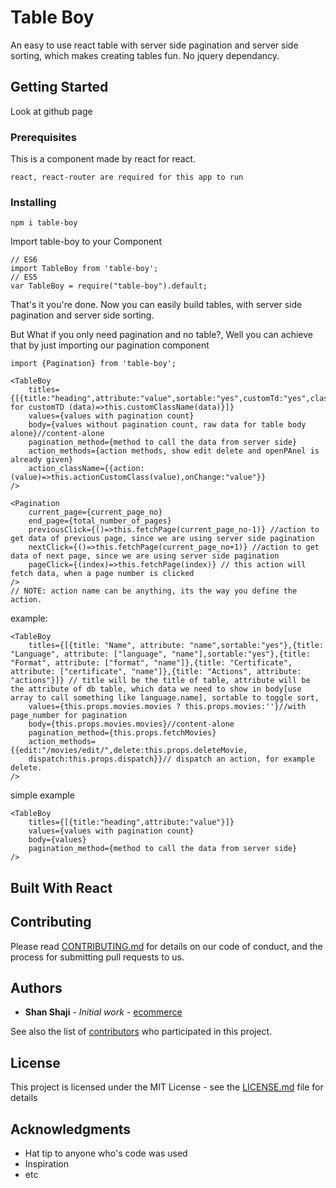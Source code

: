 
# Table Boy

An easy to use react table with server side pagination and server side sorting, which makes creating tables fun. No jquery dependancy.

## Getting Started

Look at github page

### Prerequisites

This is a component made by react for react.
```
react, react-router are required for this app to run

```

### Installing

```
npm i table-boy

```
Import table-boy to your Component

```
// ES6
import TableBoy from 'table-boy';
// ES5
var TableBoy = require("table-boy").default;

```
That's it you're done. Now you can easily build tables, with server side pagination and server side sorting.

But What if you only need pagination and no table?, Well you can achieve that by just importing our pagination component
```
import {Pagination} from 'table-boy';
```

```
<TableBoy 
    titles={[{title:"heading",attribute:"value",sortable:"yes",customTd:"yes",className:"class"//or for customTD (data)=>this.customClassName(data)}]}  
    values={values with pagination count}
    body={values without pagination count, raw data for table body alone}//content-alone
    pagination_method={method to call the data from server side}
    action_methods={action methods, show edit delete and openPAnel is already given}
    action_className={{action:(value)=>this.actionCustomClass(value),onChange:"value"}}
/>
```
```
<Pagination 
    current_page={current_page_no} 
    end_page={total_number_of_pages} 
    previousClick={()=>this.fetchPage(current_page_no-1)} //action to get data of previous page, since we are using server side pagination
    nextClick={()=>this.fetchPage(current_page_no+1)} //action to get data of next page, since we are using server side pagination
    pageClick={(index)=>this.fetchPage(index)} // this action will fetch data, when a page number is clicked
/>
// NOTE: action name can be anything, its the way you define the action.
```
example:

```
<TableBoy 
    titles={[{title: "Name", attribute: "name",sortable:"yes"},{title: "Language", attribute: ["language", "name"],sortable:"yes"},{title: "Format", attribute: ["format", "name"]},{title: "Certificate", attribute: ["certificate", "name"]},{title: "Actions", attribute: "actions"}]} // title will be the title of table, attribute will be the attribute of db table, which data we need to show in body[use array to call something like language.name], sortable to toggle sort, 
    values={this.props.movies.movies ? this.props.movies:''}//with page_number for pagination
    body={this.props.movies.movies}//content-alone
    pagination_method={this.props.fetchMovies}
    action_methods={{edit:"/movies/edit/",delete:this.props.deleteMovie,
    dispatch:this.props.dispatch}}// dispatch an action, for example delete.
/>
```
simple example 
```
<TableBoy 
    titles={[{title:"heading",attribute:"value"}]}  
    values={values with pagination count}
    body={values}
    pagination_method={method to call the data from server side}
/>

```


## Built With React



## Contributing

Please read [CONTRIBUTING.md](https://github.com/shanshaji/table-boy/blob/master/CODE_OF_CONDUCT.md) for details on our code of conduct, and the process for submitting pull requests to us.

## Authors

* **Shan Shaji** - *Initial work* - [ecommerce](https://github.com/shanshaji/Ecommerce)

See also the list of [contributors](https://github.com/shanshaji/table-boy/contributors) who participated in this project.

## License

This project is licensed under the MIT License - see the [LICENSE.md](LICENSE.md) file for details

## Acknowledgments

* Hat tip to anyone who's code was used
* Inspiration
* etc
